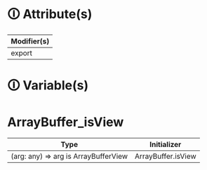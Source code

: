 # &#128712; Attribute(s)

| Modifier(s)                            |
|----------------------------------------|
| export |

# &#128712; Variable(s)

# ArrayBuffer_isView

| Type                        | Initializer                       |
|-----------------------------|-----------------------------------|
| (arg: any) =&gt; arg is ArrayBufferView | ArrayBuffer.isView |